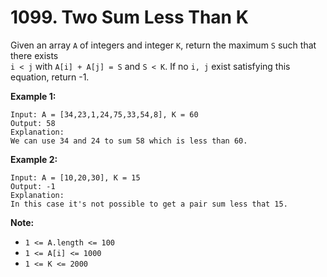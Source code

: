 # 1099. Two Sum Less Than K

Given an array `A` of integers and integer `K`, return the maximum `S` such that there exists  
`i < j` with `A[i] + A[j] = S` and `S < K`. If no `i, j` exist satisfying this equation, return -1.

**Example 1:**

    Input: A = [34,23,1,24,75,33,54,8], K = 60
    Output: 58
    Explanation: 
    We can use 34 and 24 to sum 58 which is less than 60.

**Example 2:**

    Input: A = [10,20,30], K = 15
    Output: -1
    Explanation: 
    In this case it's not possible to get a pair sum less that 15.

**Note:**

- `1 <= A.length <= 100`
- `1 <= A[i] <= 1000`
- `1 <= K <= 2000`
